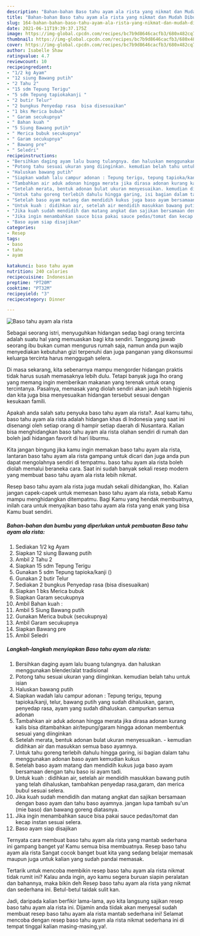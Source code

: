 ```yaml
---
description: "Bahan-bahan Baso tahu ayam ala rista yang nikmat dan Mudah Dibuat"
title: "Bahan-bahan Baso tahu ayam ala rista yang nikmat dan Mudah Dibuat"
slug: 164-bahan-bahan-baso-tahu-ayam-ala-rista-yang-nikmat-dan-mudah-dibuat
date: 2021-06-11T19:39:37.175Z
image: https://img-global.cpcdn.com/recipes/bc7b9d8646cacfb3/680x482cq70/baso-tahu-ayam-ala-rista-foto-resep-utama.jpg
thumbnail: https://img-global.cpcdn.com/recipes/bc7b9d8646cacfb3/680x482cq70/baso-tahu-ayam-ala-rista-foto-resep-utama.jpg
cover: https://img-global.cpcdn.com/recipes/bc7b9d8646cacfb3/680x482cq70/baso-tahu-ayam-ala-rista-foto-resep-utama.jpg
author: Isabelle Shaw
ratingvalue: 4.7
reviewcount: 10
recipeingredient:
- "1/2 kg Ayam"
- "12 siung Bawang putih"
- "2 Tahu 2"
- "15 sdm Tepung Terigu"
- "5 sdm Tepung tapiokakanji "
- "2 butir Telur"
- "2 bungkus Penyedap rasa  bisa disesuaikan"
- "1 bks Merica bubuk"
- " Garam secukupnya"
- " Bahan kuah "
- "5 Siung Bawang putih"
- " Merica bubuk secukupnya"
- " Garam secukupnya"
- " Bawang pre"
- " Seledri"
recipeinstructions:
- "Bersihkan daging ayam lalu buang tulangnya. dan haluskan menggunakan blender/alat tradisional"
- "Potong tahu sesuai ukuran yang diinginkan. kemudian belah tahu untuk isian"
- "Haluskan bawang putih"
- "Siapkan wadah lalu campur adonan : Tepung terigu, tepung tapioka/kanji, telur, bawang putih yang sudah dihaluskan, garam, penyedap rasa, ayam yang sudah dihaluskan. campurkan semua adonan"
- "Tambahkan air aduk adonan hingga merata jika dirasa adonan kurang kalis bisa ditambahkan air/tepung/garam hingga adonan membentuk sesuai yang diinginkan"
- "Setelah merata, bentuk adonan bulat ukuran menyesuaikan. kemudian didihkan air dan masukkan semua baso ayamnya."
- "Untuk tahu goreng terlebih dahulu hingga garing, isi bagian dalam tahu menggunakan adonan baso ayam kemudian kukus"
- "Setelah baso ayam matang dan mendidih kukus juga baso ayam bersamaan dengan tahu baso isi ayam tadi."
- "Untuk kuah : didihkan air, setelah air mendidih masukkan bawang putih yang telah dihaluskan, tambahkan penyedap rasa,garam, dan merica bubul sesuai selera."
- "Jika kuah sudah mendidih dan matang angkat dan sajikan bersamaan dengan baso ayam dan tahu baso ayamnya. jangan lupa tambah su&#39;un (mie baso) dan bawang goreng diatasnya."
- "Jika ingin menambahkan sauce bisa pakai sauce pedas/tomat dan kecap instan sesuai selera."
- "Baso ayam siap disajikan"
categories:
- Resep
tags:
- baso
- tahu
- ayam

katakunci: baso tahu ayam 
nutrition: 240 calories
recipecuisine: Indonesian
preptime: "PT20M"
cooktime: "PT32M"
recipeyield: "3"
recipecategory: Dinner

---
```



![Baso tahu ayam ala rista](https://img-global.cpcdn.com/recipes/bc7b9d8646cacfb3/680x482cq70/baso-tahu-ayam-ala-rista-foto-resep-utama.jpg)

Sebagai seorang istri, menyuguhkan hidangan sedap bagi orang tercinta adalah suatu hal yang memuaskan bagi kita sendiri. Tanggung jawab seorang ibu bukan cuman mengurus rumah saja, namun anda pun wajib menyediakan kebutuhan gizi terpenuhi dan juga panganan yang dikonsumsi keluarga tercinta harus menggugah selera.

Di masa  sekarang, kita sebenarnya mampu mengorder hidangan praktis tidak harus susah memasaknya lebih dulu. Tetapi banyak juga lho orang yang memang ingin memberikan makanan yang terenak untuk orang tercintanya. Pasalnya, memasak yang diolah sendiri akan jauh lebih higienis dan kita juga bisa menyesuaikan hidangan tersebut sesuai dengan kesukaan famili. 



Apakah anda salah satu penyuka baso tahu ayam ala rista?. Asal kamu tahu, baso tahu ayam ala rista adalah hidangan khas di Indonesia yang saat ini disenangi oleh setiap orang di hampir setiap daerah di Nusantara. Kalian bisa menghidangkan baso tahu ayam ala rista olahan sendiri di rumah dan boleh jadi hidangan favorit di hari liburmu.

Kita jangan bingung jika kamu ingin memakan baso tahu ayam ala rista, lantaran baso tahu ayam ala rista gampang untuk dicari dan juga anda pun dapat mengolahnya sendiri di tempatmu. baso tahu ayam ala rista boleh diolah memalui beraneka cara. Saat ini sudah banyak sekali resep modern yang membuat baso tahu ayam ala rista lebih nikmat.

Resep baso tahu ayam ala rista juga mudah sekali dihidangkan, lho. Kalian jangan capek-capek untuk memesan baso tahu ayam ala rista, sebab Kamu mampu menghidangkan ditempatmu. Bagi Kamu yang hendak membuatnya, inilah cara untuk menyajikan baso tahu ayam ala rista yang enak yang bisa Kamu buat sendiri.

<!--inarticleads1-->

##### Bahan-bahan dan bumbu yang diperlukan untuk pembuatan Baso tahu ayam ala rista:

1. Sediakan 1/2 kg Ayam
1. Siapkan 12 siung Bawang putih
1. Ambil 2 Tahu 2
1. Siapkan 15 sdm Tepung Terigu
1. Gunakan 5 sdm Tepung tapioka/kanji ()
1. Gunakan 2 butir Telur
1. Sediakan 2 bungkus Penyedap rasa  (bisa disesuaikan)
1. Siapkan 1 bks Merica bubuk
1. Siapkan  Garam secukupnya
1. Ambil  Bahan kuah :
1. Ambil 5 Siung Bawang putih
1. Gunakan  Merica bubuk (secukupnya)
1. Ambil  Garam secukupnya
1. Siapkan  Bawang pre
1. Ambil  Seledri




<!--inarticleads2-->

##### Langkah-langkah menyiapkan Baso tahu ayam ala rista:

1. Bersihkan daging ayam lalu buang tulangnya. dan haluskan menggunakan blender/alat tradisional
1. Potong tahu sesuai ukuran yang diinginkan. kemudian belah tahu untuk isian
1. Haluskan bawang putih
1. Siapkan wadah lalu campur adonan : Tepung terigu, tepung tapioka/kanji, telur, bawang putih yang sudah dihaluskan, garam, penyedap rasa, ayam yang sudah dihaluskan. campurkan semua adonan
1. Tambahkan air aduk adonan hingga merata jika dirasa adonan kurang kalis bisa ditambahkan air/tepung/garam hingga adonan membentuk sesuai yang diinginkan
1. Setelah merata, bentuk adonan bulat ukuran menyesuaikan. - kemudian didihkan air dan masukkan semua baso ayamnya.
1. Untuk tahu goreng terlebih dahulu hingga garing, isi bagian dalam tahu menggunakan adonan baso ayam kemudian kukus
1. Setelah baso ayam matang dan mendidih kukus juga baso ayam bersamaan dengan tahu baso isi ayam tadi.
1. Untuk kuah : didihkan air, setelah air mendidih masukkan bawang putih yang telah dihaluskan, tambahkan penyedap rasa,garam, dan merica bubul sesuai selera.
1. Jika kuah sudah mendidih dan matang angkat dan sajikan bersamaan dengan baso ayam dan tahu baso ayamnya. jangan lupa tambah su&#39;un (mie baso) dan bawang goreng diatasnya.
1. Jika ingin menambahkan sauce bisa pakai sauce pedas/tomat dan kecap instan sesuai selera.
1. Baso ayam siap disajikan




Ternyata cara membuat baso tahu ayam ala rista yang mantab sederhana ini gampang banget ya! Kamu semua bisa membuatnya. Resep baso tahu ayam ala rista Sangat cocok banget buat kita yang sedang belajar memasak maupun juga untuk kalian yang sudah pandai memasak.

Tertarik untuk mencoba membikin resep baso tahu ayam ala rista nikmat tidak rumit ini? Kalau anda ingin, ayo kamu segera buruan siapin peralatan dan bahannya, maka bikin deh Resep baso tahu ayam ala rista yang nikmat dan sederhana ini. Betul-betul taidak sulit kan. 

Jadi, daripada kalian berfikir lama-lama, ayo kita langsung sajikan resep baso tahu ayam ala rista ini. Dijamin anda tiidak akan menyesal sudah membuat resep baso tahu ayam ala rista mantab sederhana ini! Selamat mencoba dengan resep baso tahu ayam ala rista nikmat sederhana ini di tempat tinggal kalian masing-masing,ya!.

